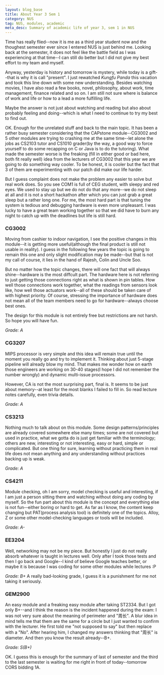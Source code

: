 ```yaml
---
layout: blog_base
title: About Year 3 Sem 1
category: NUS
tag: NUS, modules, academic
meta_desc: Summary of academic life of year 3, sem 1 in NUS
---
```

Time has really flied--now it is me as a third year student now and the thoughest semester ever since I entered NUS is just behind me. Looking back at the semester, it does not feel like the battle field as I was experiencing at that time--I can still do better but I did not give my best effort to my team and myself.

Anyway, yesterday is history and tomorrow is mystery, while today is a gift--that is why it is call "present". I just rewatched *Kungfu Panda* this vacation and took this line down with some new understanding. Besides watching movies, I have also read a few books, novel, philosophy, about work, time management, finance related and so on. I am still not sure where is balance of work and life or how to a lead a more fulfilling life.

Maybe the answer is not just about watching and reading but also about probably feeling and doing--which is what I need to continue to try my best to find out.

OK. Enough for the unrelated stuff and back to the main topic. It has been a rather busy semester considering that the CAPstone module--CG3002 and 5 other modules are trying to crashing me at the same time--let alone the jobs as CS2103 tutor and CS1010 grader(by the way, a good way to force yourself to do some recapping on C or Java is to do the tutoring). What made the semester worse is the freaking (fill in either good or bad here, both fit really well) idea from the lecturers of CG3002 that this year we are going to do something way cooler. To be honest, it is cooler but the fact that 3 of them are experimenting with our patch did make our life harder.

But I guess complaint does not make the problem any easier to solve but real work does. So you see COM1 is full of CEG student, with sleepy and red eyes. We used to stay up but we do not do that any more--we do not sleep at all and it is not a short hackathon after which you can just grab a great sleep but a rather long one. For me, the most hard part is that tuning the system is tedious and debugging hardware is even more unpleasant. I was lucky to have a great team working together so that we did have to burn any night to catch up with the deadlines but life is still hard.

### CG3002

Moving from cashier to indoor navigation, I see the positive changes in this module--it is getting more useful(although the final product is still not usable in reality). I guess in the following few years the topic is going to remain this one and only slight modification may be made--but that is not my call of course, it lies in the hand of Rajesh, Colin and Uncle Soo.

But no matter how the topic changes, there will one fact that will always shine--hardware is the most diffcult part. The hardware here is not referring to just getting those connections right as what is shown in pin tables. How well those connections work together, what the readings from sensors look like, how well those actuators work--all of these should be taken care of with highest priority. Of course, stressing the importance of hardware does not mean all of the team members need to go for hardware--always choose best ones.

The design for this module is not entirely free but restrictions are not harsh. So hope you will have fun.

*Grade: A*

### CG3207

MIPS processor is very simple and this idea will remain true until the moment you really go and try to implement it. Thinking about just 5-stage pipeline will already blow my mind. That makes me wonder how on earth those engineers are working on 30-40 stages(I hope I did not remember the number wrongly) and dynamic multi-issue processors.

However, CA is not the most surprising part, final is. It seems to be just about memory--at least for the most blanks I failed to fill in. So read lecture notes carefully, even trivia details.

*Grade: A*

### CS3213

Nothing much to talk about on this module. Some design patterns/principles are already covered somewhere else many times; some are not covered but used in practice, what we gotta do is just get familiar with the terminology; others are new, interesting or not interesting, easy or hard, simple or complicated. But one thing for sure, learning without practicing them in real life does not mean anything and any understanding without practices backing up is weak.

*Grade: A*

### CS4211

Module checking, oh I am sorry, model checking is useful and interesting, if I am just a person sitting there and watching without doing any coding by myself. So the fun part about this module is the concept and everything else is not fun--either boring or hard to get. As far as I know, the content keep changing but PAT(process analysis tool) is definitely one of the topics. Alloy, Z or some other model-checking languages or tools will be included.

*Grade: A-*

### EE3204

Well, networking may not be my piece. But honestly I just do not really absorb whatever is taught in lectures well. Only after I took those tests and then I go back and Google--I kind of believe Google teaches better, or maybe it is because I was coding for some other modules while lectures :P

*Grade: B+* A really bad-looking grade, I guess it is a punishment for me not taking it seriously.

### GEM2900

An easy module and a freaking easy module after taking ST2334. But I got only B+--and I think the reason is the incident happened during the exam: I was not very sure about the meaning of perimeter and "周长". A blur idea in mind tells me that them are the same for a circle but I just wanted to confirm with the lecturer. He first told me "not supposed to say" but then replace with a "No". After hearing him, I changed my answers thinking that "周长" is diameter. And then you know the result already--B+.

*Grade: S(B+)*

OK. I guess this is enough for the summary of last of semester and the third to the last semester is waiting for me right in front of today--tomorrow CORS bidding 1A.
